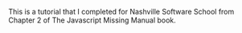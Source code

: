 This is a tutorial that I completed for Nashville Software School from Chapter 2 of The Javascript Missing Manual book.  